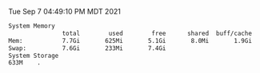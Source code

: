 Tue Sep  7 04:49:10 PM MDT 2021
```bash
System Memory
               total        used        free      shared  buff/cache   available
Mem:           7.7Gi       625Mi       5.1Gi       8.0Mi       1.9Gi       6.7Gi
Swap:          7.6Gi       233Mi       7.4Gi
System Storage
633M	.
```
